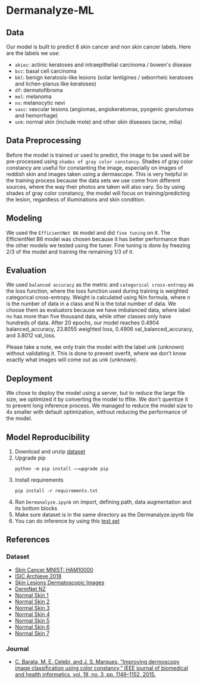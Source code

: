 # Dermanalyze-ML


## Data 
Our model is built to predict 8 skin cancer and non skin cancer labels. Here are the labels we use:
* `akiec`: actinic keratoses and intraepithelial carcinoma / bowen's disease
* `bcc`: basal cell carcinoma
* `bkl`: benign keratosis-like lesions (solar lentigines / seborrheic keratoses and lichen-planus like keratoses)
* `df`: dermatofibroma
* `mel`: melanoma
* `nv`: melanocytic nevi
* `vasc`: vascular lesions (angiomas, angiokeratomas, pyogenic granulomas and hemorrhage)
* `unk`: normal skin (include mole) and other skin diseases (acne, milia)

## Data Preprocessing
Before the model is trained or used to predict, the image to be used will be pre-processed using `shades of gray color constancy`. Shades of gray color constancy are useful for constanting the image, especially on images of reddish skin and images taken using a dermascope. This is very helpful in the training process because the data sets we use come from different sources, where the way their photos are taken will also vary. So by using shades of gray color constancy, the model will focus on training/predicting the lesion, regardless of illuminations and skin condition.

## Modeling
We used the `EfficientNet B6` model and did `fine tuning` on it. The EfficientNet B6 model was chosen because it has better performance than the other models we tested using the tuner. Fine tuning is done by freezing 2/3 of the model and training the remaining 1/3 of it.

## Evaluation
We used `balanced accuracy` as the metric and `categorical cross-entropy` as the loss function, where the loss function used during training is weighted categorical cross-entropy. Weight is calculated using N/n formula, where n is the number of data in a class and N is the total number of data. We choose them as evaluators because we have imbalanced data, where label nv has more than five thousand data, while other classes only have hundreds of data. After 20 epochs, our model reaches 0.4904 balanced_accuracy, 23.8055 weighted loss, 0.4906 val_balanced_accuracy, and 3.8012 val_loss.

Please take a note, we only train the model with the label unk (unknown) without validating it. This is done to prevent overfit, where we don't know exactly what images will come out as unk (unknown).

## Deployment
We chose to deploy the model using a server, but to reduce the large file size, we optimized it by converting the model to tflite. We don't quentize it to prevent long inference process. We managed to reduce the model size to 4x smaller with default optimization, without reducing the performance of the model.

## Model Reproducibility
1. Download and unzip [dataset](https://drive.google.com/drive/folders/1esYey7I0c82KqloE1NhkTW5SPGgbnL5t?usp=sharing)
2. Upgrade pip
    ```
    python -m pip install ––upgrade pip
    ```
3. Install requirements
    ```
    pip install -r requirements.txt
    ```
4. Run `Dermanalyze.ipynb` on import, defining path, data augmentation and its bottom blocks
5. Make sure dataset is in the same directory as the Dermanalyze.ipynb file
6. You can do inference by using this [test set](https://drive.google.com/drive/folders/1IwmbGWkDLde5KQHbPQse2yc8ytbXNhAZ?usp=sharing)

## References
### Dataset
* [Skin Cancer MNIST: HAM10000](https://www.kaggle.com/datasets/kmader/skin-cancer-mnist-ham10000)
* [ISIC Archieve 2018](https://challenge.isic-archive.com/data/#2018)
* [Skin Lesions Dermatoscopic Images](https://www.kaggle.com/datasets/jnegrini/skin-lesions-act-keratosis-and-melanoma)
* [DermNet NZ](https://dermnetnz.org/image-library)
* [Normal Skin 1](https://ijdvl.com/the-utility-of-dermoscopy-in-the-diagnosis-of-evolving-lesions-of-vitiligo/)
* [Normal Skin 2](https://www.researchgate.net/publication/263710653_In-vivo_imaging_of_psoriatic_lesions_with_polarization_multispectral_dermoscopy_and_multiphoton_microscopy)
* [Normal Skin 3](https://www.researchgate.net/publication/220451508_Systematic_design_of_a_cross-polarized_dermoscope_for_visual_inspection_and_digital_imaging)
* [Normal Skin 4](https://www.researchgate.net/publication/270658281_Detecting_melanoma_in_dermoscopy_images_using_scale_adaptive_local_binary_patterns)
* [Normal Skin 5](https://www.ijdpdd.com/article.asp?issn=2349-6029;year=2017;volume=4;issue=2;spage=27;epage=30;aulast=Nirmal)
* [Normal Skin 6](https://www.semanticscholar.org/paper/Dermoscopy-in-near-full-facial-transplantation.-Kami%C5%84ska-Winciorek-Giebel/54f1a4de702261cafaf5fbdf129f1d2326650b92#paper-header)
* [Normal Skin 7](http://www.odermatol.com/issue-in-html/2018-2-34-nevus/)
### Journal
* [C. Barata, M. E. Celebi, and J. S. Marques, “Improving dermoscopy image classification using color constancy,” IEEE journal of biomedical and health informatics, vol. 19, no. 3, pp. 1146–1152, 2015.](https://faculty.uca.edu/ecelebi/documents/JBHI_2015.pdf)